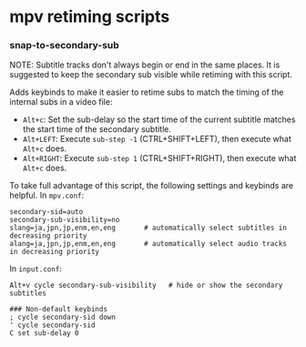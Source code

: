# mpv retiming scripts

### snap-to-secondary-sub

NOTE: Subtitle tracks don't always begin or end in the same places. It is suggested to keep the secondary sub visible while retiming with this script.

Adds keybinds to make it easier to retime subs to match the timing of the internal subs in a video file:

- `Alt+c`: Set the sub-delay so the start time of the current subtitle matches the start time of the secondary subtitle.
- `Alt+LEFT`: Execute `sub-step -1` (CTRL+SHIFT+LEFT), then execute what `Alt+c` does.
- `Alt+RIGHT`: Execute `sub-step 1` (CTRL+SHIFT+RIGHT), then execute what `Alt+c` does.

To take full advantage of this script, the following settings and keybinds are helpful.
In `mpv.conf`:

```
secondary-sid=auto
secondary-sub-visibility=no
slang=ja,jpn,jp,enm,en,eng       # automatically select subtitles in decreasing priority
alang=ja,jpn,jp,enm,en,eng       # automatically select audio tracks in decreasing priority
```

In `input.conf`:

```
Alt+v cycle secondary-sub-visibility   # hide or show the secondary subtitles

### Non-default keybinds
; cycle secondary-sid down
' cycle secondary-sid
C set sub-delay 0
```
